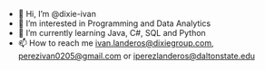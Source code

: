 - 👋 Hi, I’m @dixie-ivan
- 👀 I’m interested in Programming and Data Analytics
- 🌱 I’m currently learning Java, C#, SQL and Python
- 📫 How to reach me ivan.landeros@dixiegroup.com, perezivan0205@gmail.com or iperezlanderos@daltonstate.edu

<!---
dixie-ivan/dixie-ivan is a ✨ special ✨ repository because its `README.md` (this file) appears on your GitHub profile.
You can click the Preview link to take a look at your changes.
--->
